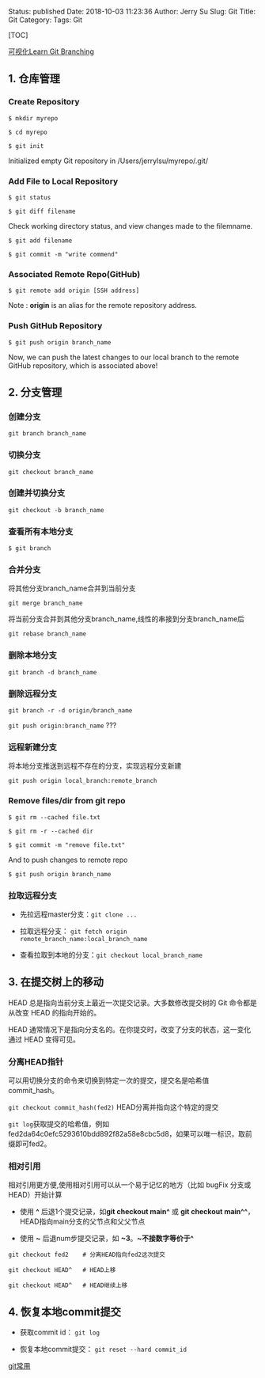 Status: published
Date: 2018-10-03 11:23:36
Author: Jerry Su
Slug: Git
Title: Git
Category: 
Tags: Git

[TOC]

[可视化Learn Git Branching](https://learngitbranching.js.org/?locale=zh_CN)

## 1. 仓库管理
 
### Create Repository

`$ mkdir myrepo`

`$ cd myrepo` 

`$ git init`

Initialized empty Git repository in /Users/jerrylsu/myrepo/.git/

### Add File to Local Repository

`$ git status`

`$ git diff filename`

Check working directory status, and view changes made to the filemname.

`$ git add filename`

`$ git commit -m "write commend"`

### Associated Remote Repo(GitHub)

`$ git remote add origin [SSH address]`

Note : **origin** is an alias for the remote repository address. 

### Push GitHub Repository

`$ git push origin branch_name`

Now, we can push the latest changes to our local branch to the remote GitHub repository, which is associated above!

## 2. 分支管理

### 创建分支

`git branch branch_name`


### 切换分支

`git checkout branch_name`

### 创建并切换分支

`git checkout -b branch_name`

### 查看所有本地分支

`$ git branch`

### 合并分支

将其他分支branch_name合并到当前分支

`git merge branch_name`

将当前分支合并到其他分支branch_name,线性的串接到分支branch_name后

`git rebase branch_name`

### 删除本地分支

`git branch -d branch_name`

### 删除远程分支

`git branch -r -d origin/branch_name`

`git push origin:branch_name` ???

### 远程新建分支

将本地分支推送到远程不存在的分支，实现远程分支新建

`git push origin local_branch:remote_branch`


### Remove files/dir from git repo

`$ git rm --cached file.txt`

`$ git rm -r --cached dir`

`$ git commit -m "remove file.txt"`

And to push changes to remote repo

`$ git push origin branch_name`  

### 拉取远程分支

- 先拉远程master分支：`git clone ...`

- 拉取远程分支： `git fetch origin remote_branch_name:local_branch_name`

- 查看拉取到本地的分支：`git checkout local_branch_name`

## 3. 在提交树上的移动

HEAD 总是指向当前分支上最近一次提交记录。大多数修改提交树的 Git 命令都是从改变 HEAD 的指向开始的。

HEAD 通常情况下是指向分支名的。在你提交时，改变了分支的状态，这一变化通过 HEAD 变得可见。

### 分离HEAD指针

可以用切换分支的命令来切换到特定一次的提交，提交名是哈希值commit_hash。

`git checkout commit_hash(fed2)` HEAD分离并指向这个特定的提交

`git log`获取提交的哈希值，例如fed2da64c0efc5293610bdd892f82a58e8cbc5d8，如果可以唯一标识，取前缀即可fed2。

### 相对引用

相对引用更方便,使用相对引用可以从一个易于记忆的地方（比如 bugFix 分支或 HEAD）开始计算

- 使用 **^** 后退1个提交记录，如**git checkout main^** 或 **git checkout main^^**，HEAD指向main分支的父节点和父父节点

- 使用 **~<num>** 后退num步提交记录，如 **~3**。**~**不接数字等价于**^**
    
```
git checkout fed2    # 分离HEAD指向fed2这次提交

git checkout HEAD^   # HEAD上移
    
git checkout HEAD^   # HEAD继续上移
```

## 4. 恢复本地commit提交

- 获取commit id： `git log`

- 恢复本地commit提交： `git reset --hard commit_id`

[git常用](https://mp.weixin.qq.com/s/VdeQpFCL3GGsfOKrIRW6Hw)
